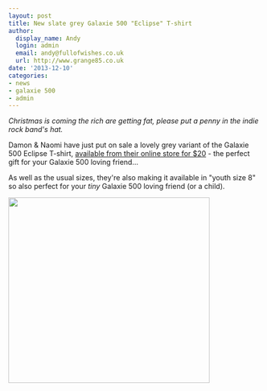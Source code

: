 ```yaml
---
layout: post
title: New slate grey Galaxie 500 "Eclipse" T-shirt
author:
  display_name: Andy
  login: admin
  email: andy@fullofwishes.co.uk
  url: http://www.grange85.co.uk
date: '2013-12-10'
categories:
- news
- galaxie 500
- admin
---
```

<p><em>Christmas is coming the rich are getting fat, please put a penny in the indie rock band's hat.</em></p>
<p>Damon & Naomi have just put on sale a lovely grey variant of the Galaxie 500 Eclipse T-shirt, <a href="http://damonandnaomi.com/shop/galaxie-500-t-shirt/">available from their online store for $20</a> - the perfect gift for your Galaxie 500 loving friend...</p>
<p>As well as the usual sizes, they're also making it available in "youth size 8" so also perfect for your <em>tiny</em> Galaxie 500 loving friend (or a child).</p>
<p><img src="https://media.fullofwishes.co.uk/01-galaxie_500/pictures/slate-grey-t-shirt.jpg" width="400" height="369" class="aligncenter" /></p>
